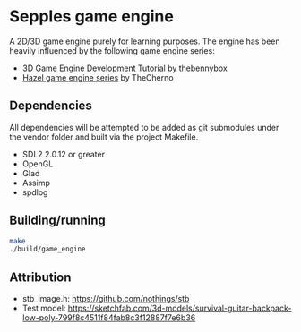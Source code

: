 # Sepples game engine

A 2D/3D game engine purely for learning purposes. The engine has been heavily influenced by the following game engine series:
* [3D Game Engine Development Tutorial](https://www.youtube.com/playlist?list=PLEETnX-uPtBXP_B2yupUKlflXBznWIlL5) by thebennybox
* [Hazel game engine series](https://www.youtube.com/playlist?list=PLlrATfBNZ98dC-V-N3m0Go4deliWHPFwT) by TheCherno

## Dependencies
All dependencies will be attempted to be added as git submodules under the vendor folder and built via the project Makefile.

* SDL2 2.0.12 or greater
* OpenGL
* Glad
* Assimp
* spdlog

## Building/running
```bash
make
./build/game_engine
```

## Attribution
* stb\_image.h: https://github.com/nothings/stb
* Test model: https://sketchfab.com/3d-models/survival-guitar-backpack-low-poly-799f8c4511f84fab8c3f12887f7e6b36
